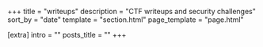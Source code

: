 +++
title = "writeups"
description = "CTF writeups and security challenges"
sort_by = "date"
template = "section.html"
page_template = "page.html"

[extra]
intro = ""
posts_title = ""
+++
